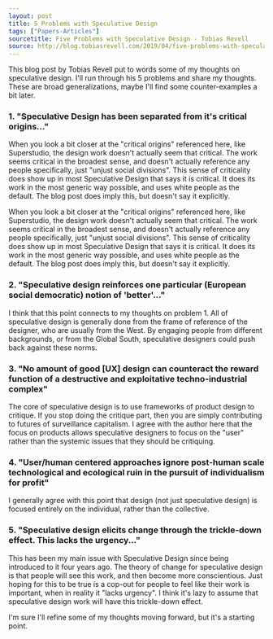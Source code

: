 ```yaml
---
layout: post
title: 5 Problems with Speculative Design
tags: ["Papers-Articles"]
sourcetitle: Five Problems with Speculative Design - Tobias Revell
source: http://blog.tobiasrevell.com/2019/04/five-problems-with-speculative-design.html
---
```

This blog post by Tobias Revell put to words some of my thoughts on speculative design. I'll run through his 5 problems and share my thoughts. These are broad generalizations, maybe I'll find some counter-examples a bit later.

### 1. "Speculative Design has been separated from it's critical origins..."
When you look a bit closer at the "critical origins" referenced here, like Superstudio, the design work doesn't actually seem that critical. The work seems critical in the broadest sense, and doesn't actually reference any people specifically, just "unjust social divisions". This sense of criticality does show up in most Speculative Design that says it is critical. It does its work in the most generic way possible, and uses white people as the default. The blog post does imply this, but doesn't say it explicitly.

When you look a bit closer at the "critical origins" referenced here, like Superstudio, the design work doesn't actually seem that critical. The work seems critical in the broadest sense, and doesn't actually reference any people specifically, just "unjust social divisions". This sense of criticality does show up in most Speculative Design that says it is critical. It does its work in the most generic way possible, and uses white people as the default. The blog post does imply this, but doesn't say it explicitly.


### 2. "Speculative design reinforces one particular (European social democratic) notion of 'better'..."
I think that this point connects to my thoughts on problem 1. All of speculative design is generally done from the frame of reference of the designer, who are usually from the West. By engaging people from different backgrounds, or from the Global South, speculative designers could push back against these norms.

### 3. "No amount of good [UX] design can counteract the reward function of a destructive and exploitative techno-industrial complex"
The core of speculative design is to use frameworks of product design to critique. If you stop doing the critique part, then you are simply contributing to futures of surveillance capitalism. I agree with the author here that the focus on products allows speculative designers to focus on the "user" rather than the systemic issues that they should be critiquing.

### 4. "User/human centered approaches ignore post-human scale technological and ecological ruin in the pursuit of individualism for profit"
I generally agree with this point that design (not just speculative design) is focused entirely on the individual, rather than the collective.

### 5. "Speculative design elicits change through the trickle-down effect. This lacks the urgency..."
This has been my main issue with Speculative Design since being introduced to it four years ago. The theory of change for speculative design is that people will see this work, and then become more conscientious. Just hoping for this to be true is a cop-out for people to feel like their work is important, when in reality it "lacks urgency". I think it's lazy to assume that speculative design work will have this trickle-down effect.

I'm sure I'll refine some of my thoughts moving forward, but it's a starting point.
